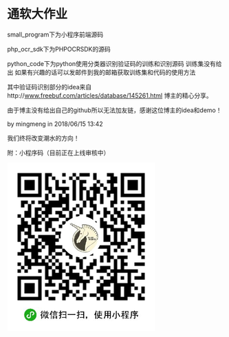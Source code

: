 # 通软大作业

small_program下为小程序前端源码

php_ocr_sdk下为PHPOCRSDK的源码

python_code下为python使用分类器识别验证码的训练和识别源码 训练集没有给出 如果有兴趣的话可以发邮件到我的邮箱获取训练集和代码的使用方法

其中验证码识别部分的idea来自http://www.freebuf.com/articles/database/145261.html 博主的精心分享。

由于博主没有给出自己的github所以无法加友链，感谢这位博主的idea和demo！

by mingmeng in 2018/06/15 13:42

我们终将改变潮水的方向！

附：小程序码（目前正在上线审核中）

![](small_app_code.jpg)